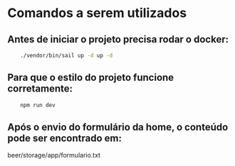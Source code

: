 # Comandos a serem utilizados

## Antes de iniciar o projeto precisa rodar o docker:

```bash
    ./vendor/bin/sail up -d up -d
```

## Para que o estilo do projeto funcione corretamente:

```bash
    npm run dev
```

## Após o envio do formulário da home, o conteúdo pode ser encontrado em:

beer/storage/app/formulario.txt

